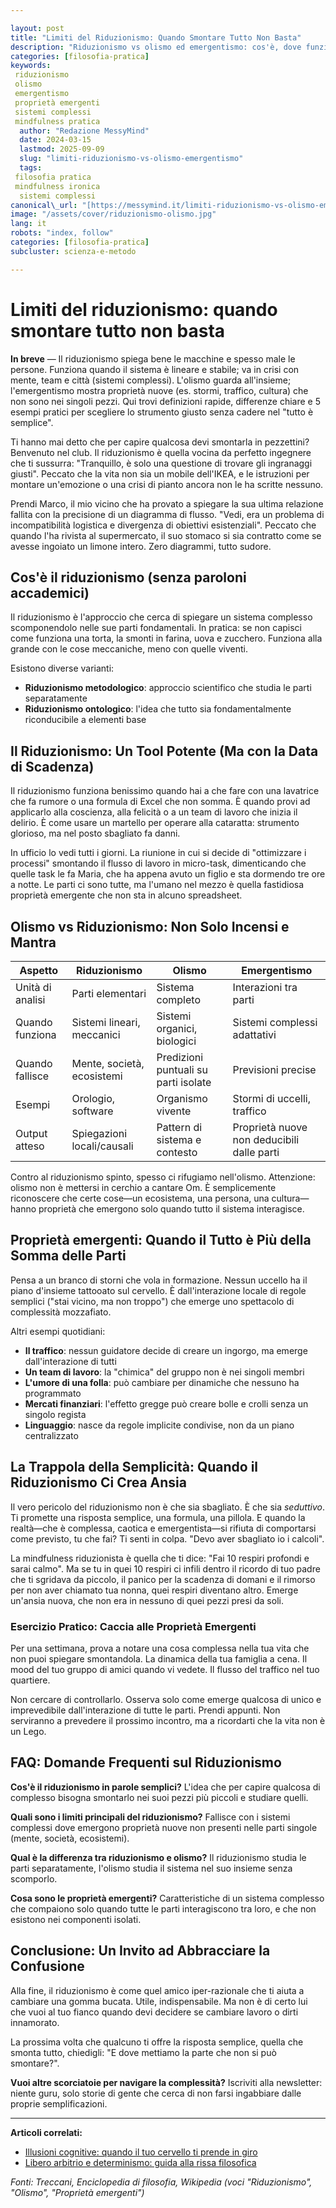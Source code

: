 ```yaml
---

layout: post
title: "Limiti del Riduzionismo: Quando Smontare Tutto Non Basta"
description: "Riduzionismo vs olismo ed emergentismo: cos'è, dove funziona e dove si rompe. Proprietà emergenti spiegate semplice con esempi pratici (traffico, team, stormi)."
categories: [filosofia-pratica]
keywords:
 riduzionismo
 olismo
 emergentismo
 proprietà emergenti
 sistemi complessi
 mindfulness pratica
  author: "Redazione MessyMind"
  date: 2024-03-15
  lastmod: 2025-09-09
  slug: "limiti-riduzionismo-vs-olismo-emergentismo"
  tags:
 filosofia pratica
 mindfulness ironica
  sistemi complessi
canonical\_url: "[https://messymind.it/limiti-riduzionismo-vs-olismo-emergentismo/](https://messymind.it/limiti-riduzionismo-vs-olismo-emergentismo/)"
image: "/assets/cover/riduzionismo-olismo.jpg"
lang: it
robots: "index, follow"
categories: [filosofia-pratica]
subcluster: scienza-e-metodo

---
```


# Limiti del riduzionismo: quando smontare tutto non basta

**In breve** — Il riduzionismo spiega bene le macchine e spesso male le persone. Funziona quando il sistema è lineare e stabile; va in crisi con mente, team e città (sistemi complessi). L'olismo guarda all'insieme; l'emergentismo mostra proprietà nuove (es. stormi, traffico, cultura) che non sono nei singoli pezzi. Qui trovi definizioni rapide, differenze chiare e 5 esempi pratici per scegliere lo strumento giusto senza cadere nel "tutto è semplice".

Ti hanno mai detto che per capire qualcosa devi smontarla in pezzettini? Benvenuto nel club. Il riduzionismo è quella vocina da perfetto ingegnere che ti sussurra: "Tranquillo, è solo una questione di trovare gli ingranaggi giusti". Peccato che la vita non sia un mobile dell'IKEA, e le istruzioni per montare un'emozione o una crisi di pianto ancora non le ha scritte nessuno.

Prendi Marco, il mio vicino che ha provato a spiegare la sua ultima relazione fallita con la precisione di un diagramma di flusso. "Vedi, era un problema di incompatibilità logistica e divergenza di obiettivi esistenziali". Peccato che quando l'ha rivista al supermercato, il suo stomaco si sia contratto come se avesse ingoiato un limone intero. Zero diagrammi, tutto sudore.

## Cos'è il riduzionismo (senza paroloni accademici)

Il riduzionismo è l'approccio che cerca di spiegare un sistema complesso scomponendolo nelle sue parti fondamentali. In pratica: se non capisci come funziona una torta, la smonti in farina, uova e zucchero. Funziona alla grande con le cose meccaniche, meno con quelle viventi.

Esistono diverse varianti:

* **Riduzionismo metodologico**: approccio scientifico che studia le parti separatamente
* **Riduzionismo ontologico**: l'idea che tutto sia fondamentalmente riconducibile a elementi base

## Il Riduzionismo: Un Tool Potente (Ma con la Data di Scadenza)

Il riduzionismo funziona benissimo quando hai a che fare con una lavatrice che fa rumore o una formula di Excel che non somma. È quando provi ad applicarlo alla coscienza, alla felicità o a un team di lavoro che inizia il delirio. È come usare un martello per operare alla cataratta: strumento glorioso, ma nel posto sbagliato fa danni.

In ufficio lo vedi tutti i giorni. La riunione in cui si decide di "ottimizzare i processi" smontando il flusso di lavoro in micro-task, dimenticando che quelle task le fa Maria, che ha appena avuto un figlio e sta dormendo tre ore a notte. Le parti ci sono tutte, ma l'umano nel mezzo è quella fastidiosa proprietà emergente che non sta in alcuno spreadsheet.

## Olismo vs Riduzionismo: Non Solo Incensi e Mantra

| Aspetto          | Riduzionismo               | Olismo                               | Emergentismo                               |
| ---------------- | -------------------------- | ------------------------------------ | ------------------------------------------ |
| Unità di analisi | Parti elementari           | Sistema completo                     | Interazioni tra parti                      |
| Quando funziona  | Sistemi lineari, meccanici | Sistemi organici, biologici          | Sistemi complessi adattativi               |
| Quando fallisce  | Mente, società, ecosistemi | Predizioni puntuali su parti isolate | Previsioni precise                         |
| Esempi           | Orologio, software         | Organismo vivente                    | Stormi di uccelli, traffico                |
| Output atteso    | Spiegazioni locali/causali | Pattern di sistema e contesto        | Proprietà nuove non deducibili dalle parti |

Contro al riduzionismo spinto, spesso ci rifugiamo nell'olismo. Attenzione: olismo non è mettersi in cerchio a cantare Om. È semplicemente riconoscere che certe cose—un ecosistema, una persona, una cultura—hanno proprietà che emergono solo quando tutto il sistema interagisce.

## Proprietà emergenti: Quando il Tutto è Più della Somma delle Parti

Pensa a un branco di storni che vola in formazione. Nessun uccello ha il piano d'insieme tattooato sul cervello. È dall'interazione locale di regole semplici ("stai vicino, ma non troppo") che emerge uno spettacolo di complessità mozzafiato.

Altri esempi quotidiani:

* **Il traffico**: nessun guidatore decide di creare un ingorgo, ma emerge dall'interazione di tutti
* **Un team di lavoro**: la "chimica" del gruppo non è nei singoli membri
* **L'umore di una folla**: può cambiare per dinamiche che nessuno ha programmato
* **Mercati finanziari**: l'effetto gregge può creare bolle e crolli senza un singolo regista
* **Linguaggio**: nasce da regole implicite condivise, non da un piano centralizzato

## La Trappola della Semplicità: Quando il Riduzionismo Ci Crea Ansia

Il vero pericolo del riduzionismo non è che sia sbagliato. È che sia *seduttivo*. Ti promette una risposta semplice, una formula, una pillola. E quando la realtà—che è complessa, caotica e emergentista—si rifiuta di comportarsi come previsto, tu che fai? Ti senti in colpa. "Devo aver sbagliato io i calcoli".

La mindfulness riduzionista è quella che ti dice: "Fai 10 respiri profondi e sarai calmo". Ma se tu in quei 10 respiri ci infili dentro il ricordo di tuo padre che ti sgridava da piccolo, il panico per la scadenza di domani e il rimorso per non aver chiamato tua nonna, quei respiri diventano altro. Emerge un'ansia nuova, che non era in nessuno di quei pezzi presi da soli.

### Esercizio Pratico: Caccia alle Proprietà Emergenti

Per una settimana, prova a notare una cosa complessa nella tua vita che non puoi spiegare smontandola. La dinamica della tua famiglia a cena. Il mood del tuo gruppo di amici quando vi vedete. Il flusso del traffico nel tuo quartiere.

Non cercare di controllarlo. Osserva solo come emerge qualcosa di unico e imprevedibile dall'interazione di tutte le parti. Prendi appunti. Non serviranno a prevedere il prossimo incontro, ma a ricordarti che la vita non è un Lego.

## FAQ: Domande Frequenti sul Riduzionismo

**Cos'è il riduzionismo in parole semplici?**
L'idea che per capire qualcosa di complesso bisogna smontarlo nei suoi pezzi più piccoli e studiare quelli.

**Quali sono i limiti principali del riduzionismo?**
Fallisce con i sistemi complessi dove emergono proprietà nuove non presenti nelle parti singole (mente, società, ecosistemi).

**Qual è la differenza tra riduzionismo e olismo?**
Il riduzionismo studia le parti separatamente, l'olismo studia il sistema nel suo insieme senza scomporlo.

**Cosa sono le proprietà emergenti?**
Caratteristiche di un sistema complesso che compaiono solo quando tutte le parti interagiscono tra loro, e che non esistono nei componenti isolati.

## Conclusione: Un Invito ad Abbracciare la Confusione

Alla fine, il riduzionismo è come quel amico iper-razionale che ti aiuta a cambiare una gomma bucata. Utile, indispensabile. Ma non è di certo lui che vuoi al tuo fianco quando devi decidere se cambiare lavoro o dirti innamorato.

La prossima volta che qualcuno ti offre la risposta semplice, quella che smonta tutto, chiedigli: "E dove mettiamo la parte che non si può smontare?".

**Vuoi altre scorciatoie per navigare la complessità?** Iscriviti alla newsletter: niente guru, solo storie di gente che cerca di non farsi ingabbiare dalle proprie semplificazioni.

---

**Articoli correlati:**

* [Illusioni cognitive: quando il tuo cervello ti prende in giro](/illusioni-cognitive/)
* [Libero arbitrio e determinismo: guida alla rissa filosofica](/libero-arbitrio-determinismo/)

*Fonti: Treccani, Enciclopedia di filosofia, Wikipedia (voci "Riduzionismo", "Olismo", "Proprietà emergenti")*

<script type="application/ld+json">
{
  "@context": "https://schema.org",
  "@type": "BlogPosting",
  "headline": "Limiti del Riduzionismo: Quando Smontare Tutto Non Basta",
  "description": "Riduzionismo vs olismo ed emergentismo: cos'è, dove funziona e dove si rompe. Proprietà emergenti spiegate semplice con esempi pratici (traffico, team, stormi).",
  "inLanguage": "it",
  "author": {
    "@type": "Person",
    "name": "Redazione MessyMind"
  },
  "datePublished": "2024-03-15",
  "dateModified": "2025-09-09",
  "mainEntityOfPage": "https://messymind.it/limiti-riduzionismo-vs-olismo-emergentismo/",
  "image": "https://messymind.it/assets/cover/riduzionismo-olismo.jpg",
  "keywords": ["riduzionismo", "olismo", "emergentismo", "proprietà emergenti", "sistemi complessi", "mindfulness pratica"],
  "about": [
    {"@type": "Thing", "name": "Riduzionismo"},
    {"@type": "Thing", "name": "Olismo"},
    {"@type": "Thing", "name": "Emergentismo"},
    {"@type": "Thing", "name": "Proprietà emergenti"},
    {"@type": "Thing", "name": "Sistemi complessi"}
  ]
}
</script>

<script type="application/ld+json">
{
  "@context": "https://schema.org",
  "@type": "FAQPage",
  "mainEntity": [
    {
      "@type": "Question",
      "name": "Cos'è il riduzionismo in parole semplici?",
      "acceptedAnswer": {
        "@type": "Answer",
        "text": "L'idea che per capire qualcosa di complesso bisogna smontarlo nei suoi pezzi più piccoli e studiare quelli."
      }
    },
    {
      "@type": "Question",
      "name": "Quali sono i limiti principali del riduzionismo?",
      "acceptedAnswer": {
        "@type": "Answer",
        "text": "Fallisce con i sistemi complessi dove emergono proprietà nuove non presenti nelle parti singole (mente, società, ecosistemi)."
      }
    },
    {
      "@type": "Question",
      "name": "Qual è la differenza tra riduzionismo e olismo?",
      "acceptedAnswer": {
        "@type": "Answer",
        "text": "Il riduzionismo studia le parti separatamente, l'olismo studia il sistema nel suo insieme senza scomporlo."
      }
    },
    {
      "@type": "Question",
      "name": "Cosa sono le proprietà emergenti?",
      "acceptedAnswer": {
        "@type": "Answer",
        "text": "Caratteristiche di un sistema complesso che compaiono solo quando tutte le parti interagiscono tra loro, e che non esistono nei componenti isolati."
      }
    }
  ]
}
</script>
